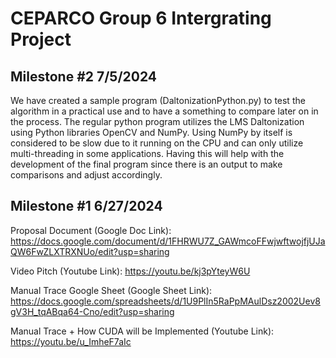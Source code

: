 # CEPARCO Group 6 Intergrating Project

## Milestone #2 7/5/2024

We have created a sample program (DaltonizationPython.py) to test the algorithm in a practical use and to have a something to compare later on in the process. The regular python program utilizes the LMS Daltonization using Python libraries OpenCV and NumPy. Using NumPy by itself is considered to be slow due to it running on the CPU and can only utilize multi-threading in some applications. Having this will help with the development of the final program since there is an output to make comparisons and adjust accordingly. 


## Milestone #1 6/27/2024

Proposal Document (Google Doc Link): https://docs.google.com/document/d/1FHRWU7Z_GAWmcoFFwjwftwojfjUJaQW6FwZLXTRXNUo/edit?usp=sharing

Video Pitch (Youtube Link): https://youtu.be/kj3pYteyW6U

Manual Trace Google Sheet (Google Sheet Link): https://docs.google.com/spreadsheets/d/1U9PlIn5RaPpMAulDsz2002Uev8gV3H_tqABqa64-Cno/edit?usp=sharing

Manual Trace + How CUDA will be Implemented (Youtube Link): https://youtu.be/u_ImheF7aIc

